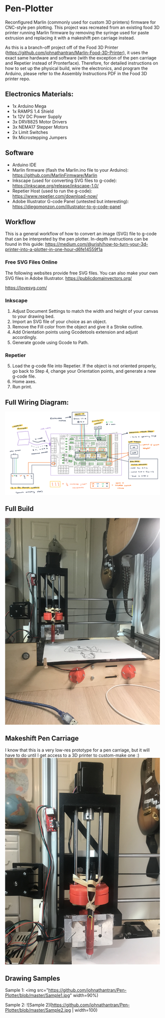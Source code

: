 # Pen-Plotter
Reconfigured Marlin (commonly used for custom 3D printers) firmware for CNC-style pen plotting. This project was recreated from an existing food 3D printer running Marlin firmware by removing the syringe used for paste extrusion and replacing it with a makeshift pen carriage instead.

As this is a branch-off project off of the Food 3D Printer (https://github.com/johnathantran/Marlin-Food-3D-Printer), it uses the exact same hardware and software (with the exception of the pen carriage and Repetier instead of Pronterface). Therefore, for detailed instructions on how to set up the physical build, wire the electronics, and program the Arduino, please refer to the Assembly Instructions PDF in the Food 3D printer repo.

## Electronics Materials:
- 1x Arduino Mega
- 1x RAMPS 1.4 Shield
- 1x 12V DC Power Supply
- 3x DRV8825 Motor Drivers
- 3x NEMA17 Stepper Motors
- 2x Limit Switches
- 9x Microstepping Jumpers

## Software
- Arduino IDE
- Marlin firmware (flash the Marlin.ino file to your Arduino): https://github.com/MarlinFirmware/Marlin
- Inkscape (used for converting SVG files to g-code): https://inkscape.org/release/inkscape-1.0/
- Repetier Host (used to run the g-code): https://www.repetier.com/download-now/
- Adobe Illustrator G-code Panel (untested but interesting): https://diegomonzon.com/illustrator-to-g-code-panel

## Workflow
This is a general workflow of how to convert an image (SVG) file to g-code that can be interpreted by the pen plotter. In-depth instructions can be found in this guide: https://medium.com/@urish/how-to-turn-your-3d-printer-into-a-plotter-in-one-hour-d6fe14559f1a

### Free SVG Files Online
The following websites provide free SVG files. You can also make your own SVG files in Adobe Illustrator.
https://publicdomainvectors.org/

https://lovesvg.com/

### Inkscape
1. Adjust Document Settings to match the width and height of your canvas to your drawing bed.
2. Import an SVG file of your choice as an object.
3. Remove the Fill color from the object and give it a Stroke outline.
4. Add Orientation points using Gcodetools extension and adjust accordingly.
5. Generate gcode using Gcode to Path.

### Repetier
5. Load the g-code file into Repetier. If the object is not oriented properly, go back to Step 4, change your Orientation points, and generate a new g-code file.
6. Home axes.
7. Run print.

## Full Wiring Diagram:
![Wiring Diagram](https://github.com/johnathantran/Pen-Plotter/blob/master/FullWiring.png)

## Full Build
![Final Build](https://github.com/johnathantran/Pen-Plotter/blob/master/FullBuild.jpg)

## Makeshift Pen Carriage
I know that this is a very low-res prototype for a pen carriage, but it will have to do until I get access to a 3D printer to custom-make one :)
![Makeshift Pen Carriage](https://github.com/johnathantran/Pen-Plotter/blob/master/Carriage.jpg)

## Drawing Samples
Sample 1:
<img src="https://github.com/johnathantran/Pen-Plotter/blob/master/Sample1.jpg" width=90%)

Sample 2:
![Sample 2](https://github.com/johnathantran/Pen-Plotter/blob/master/Sample2.jpg | width=100)
